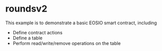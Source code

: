 # roundsv2

This example is to demonstrate a basic EOSIO smart contract, including

- Define contract actions
- Define a table
- Perform read/write/remove operations on the table
